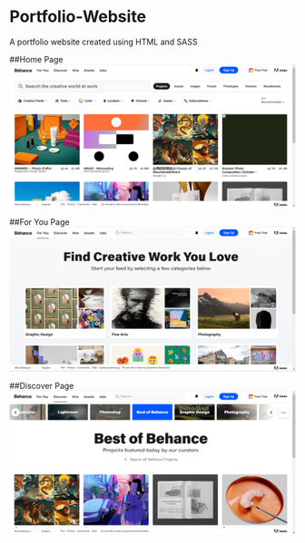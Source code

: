 # Portfolio-Website
A portfolio website created using HTML and SASS

##Home Page
![Home Page](https://github.com/AdyaTech/Portfolio-Website/blob/main/Demo%20Images/HP1.png)

##For You Page
![For You Page](https://github.com/AdyaTech/Portfolio-Website/blob/main/Demo%20Images/FY.png)

##Discover Page
![Discover Page](https://github.com/AdyaTech/Portfolio-Website/blob/main/Demo%20Images/DP.png)
